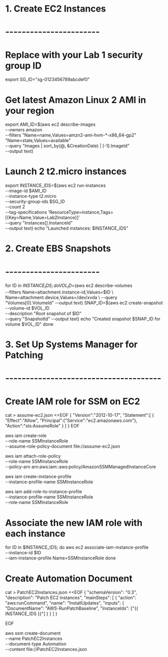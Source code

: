 # 1. Create EC2 Instances
# -----------------------
# Replace with your Lab 1 security group ID
export SG_ID="sg-0123456789abcdef0"
# Get latest Amazon Linux 2 AMI in your region
export AMI_ID=$(aws ec2 describe-images \
  --owners amazon \
  --filters "Name=name,Values=amzn2-ami-hvm-*-x86_64-gp2" \
            "Name=state,Values=available" \
  --query "Images | sort_by(@, &CreationDate) | [-1].ImageId" \
  --output text)
# Launch 2 t2.micro instances
export INSTANCE_IDS=$(aws ec2 run-instances \
  --image-id $AMI_ID \
  --instance-type t2.micro \
  --security-group-ids $SG_ID \
  --count 2 \
  --tag-specifications 'ResourceType=instance,Tags=[{Key=Name,Value=Lab2Instance}]' \
  --query "Instances[].InstanceId" \
  --output text)
echo "Launched instances: $INSTANCE_IDS"

# 2. Create EBS Snapshots
# -----------------------
for ID in $INSTANCE_IDS; do
  VOL_ID=$(aws ec2 describe-volumes \
    --filters Name=attachment.instance-id,Values=$ID \
              Name=attachment.device,Values=/dev/xvda \
    --query "Volumes[0].VolumeId" --output text)
  SNAP_ID=$(aws ec2 create-snapshot \
    --volume-id $VOL_ID \
    --description "Root snapshot of $ID" \
    --query "SnapshotId" --output text)
  echo "Created snapshot $SNAP_ID for volume $VOL_ID"
done

# 3. Set Up Systems Manager for Patching
# --------------------------------------
# Create IAM role for SSM on EC2
cat > assume-ec2.json <<EOF
{
  "Version":"2012-10-17",
  "Statement":[
    {
      "Effect":"Allow",
      "Principal":{"Service":"ec2.amazonaws.com"},
      "Action":"sts:AssumeRole"
    }
  ]
}
EOF

aws iam create-role \
  --role-name SSMInstanceRole \
  --assume-role-policy-document file://assume-ec2.json

aws iam attach-role-policy \
  --role-name SSMInstanceRole \
  --policy-arn arn:aws:iam::aws:policy/AmazonSSMManagedInstanceCore

aws iam create-instance-profile \
  --instance-profile-name SSMInstanceRole

aws iam add-role-to-instance-profile \
  --instance-profile-name SSMInstanceRole \
  --role-name SSMInstanceRole

# Associate the new IAM role with each instance
for ID in $INSTANCE_IDS; do
  aws ec2 associate-iam-instance-profile \
    --instance-id $ID \
    --iam-instance-profile Name=SSMInstanceRole
done

# Create Automation Document
cat > PatchEC2Instances.json <<EOF
{
  "schemaVersion": "0.3",
  "description": "Patch EC2 instances",
  "mainSteps": [
    {
      "action": "aws:runCommand",
      "name": "InstallUpdates",
      "inputs": {
        "DocumentName": "AWS-RunPatchBaseline",
        "InstanceIds": ["{{ INSTANCE_IDS }}"]
      }
    }
  ]
}

EOF

aws ssm create-document \
  --name PatchEC2Instances \
  --document-type Automation \
  --content file://PatchEC2Instances.json